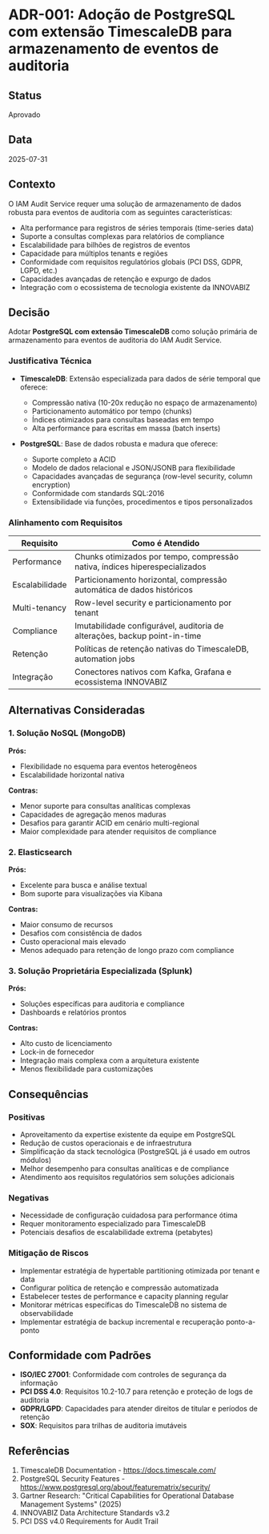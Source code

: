 # ADR-001: Adoção de PostgreSQL com extensão TimescaleDB para armazenamento de eventos de auditoria

## Status

Aprovado

## Data

2025-07-31

## Contexto

O IAM Audit Service requer uma solução de armazenamento de dados robusta para eventos de auditoria com as seguintes características:

- Alta performance para registros de séries temporais (time-series data)
- Suporte a consultas complexas para relatórios de compliance
- Escalabilidade para bilhões de registros de eventos
- Capacidade para múltiplos tenants e regiões
- Conformidade com requisitos regulatórios globais (PCI DSS, GDPR, LGPD, etc.)
- Capacidades avançadas de retenção e expurgo de dados
- Integração com o ecossistema de tecnologia existente da INNOVABIZ

## Decisão

Adotar **PostgreSQL com extensão TimescaleDB** como solução primária de armazenamento para eventos de auditoria do IAM Audit Service.

### Justificativa Técnica

- **TimescaleDB**: Extensão especializada para dados de série temporal que oferece:
  - Compressão nativa (10-20x redução no espaço de armazenamento)
  - Particionamento automático por tempo (chunks)
  - Índices otimizados para consultas baseadas em tempo
  - Alta performance para escritas em massa (batch inserts)

- **PostgreSQL**: Base de dados robusta e madura que oferece:
  - Suporte completo a ACID
  - Modelo de dados relacional e JSON/JSONB para flexibilidade
  - Capacidades avançadas de segurança (row-level security, column encryption)
  - Conformidade com standards SQL:2016
  - Extensibilidade via funções, procedimentos e tipos personalizados

### Alinhamento com Requisitos

| Requisito | Como é Atendido |
|-----------|----------------|
| Performance | Chunks otimizados por tempo, compressão nativa, índices hiperespecializados |
| Escalabilidade | Particionamento horizontal, compressão automática de dados históricos |
| Multi-tenancy | Row-level security e particionamento por tenant |
| Compliance | Imutabilidade configurável, auditoria de alterações, backup point-in-time |
| Retenção | Políticas de retenção nativas do TimescaleDB, automation jobs |
| Integração | Conectores nativos com Kafka, Grafana e ecossistema INNOVABIZ |

## Alternativas Consideradas

### 1. Solução NoSQL (MongoDB)

**Prós:**
- Flexibilidade no esquema para eventos heterogêneos
- Escalabilidade horizontal nativa

**Contras:**
- Menor suporte para consultas analíticas complexas
- Capacidades de agregação menos maduras
- Desafios para garantir ACID em cenário multi-regional
- Maior complexidade para atender requisitos de compliance

### 2. Elasticsearch

**Prós:**
- Excelente para busca e análise textual
- Bom suporte para visualizações via Kibana

**Contras:**
- Maior consumo de recursos
- Desafios com consistência de dados
- Custo operacional mais elevado
- Menos adequado para retenção de longo prazo com compliance

### 3. Solução Proprietária Especializada (Splunk)

**Prós:**
- Soluções específicas para auditoria e compliance
- Dashboards e relatórios prontos

**Contras:**
- Alto custo de licenciamento
- Lock-in de fornecedor
- Integração mais complexa com a arquitetura existente
- Menos flexibilidade para customizações

## Consequências

### Positivas

- Aproveitamento da expertise existente da equipe em PostgreSQL
- Redução de custos operacionais e de infraestrutura
- Simplificação da stack tecnológica (PostgreSQL já é usado em outros módulos)
- Melhor desempenho para consultas analíticas e de compliance
- Atendimento aos requisitos regulatórios sem soluções adicionais

### Negativas

- Necessidade de configuração cuidadosa para performance ótima
- Requer monitoramento especializado para TimescaleDB
- Potenciais desafios de escalabilidade extrema (petabytes)

### Mitigação de Riscos

- Implementar estratégia de hypertable partitioning otimizada por tenant e data
- Configurar política de retenção e compressão automatizada
- Estabelecer testes de performance e capacity planning regular
- Monitorar métricas específicas do TimescaleDB no sistema de observabilidade
- Implementar estratégia de backup incremental e recuperação ponto-a-ponto

## Conformidade com Padrões

- **ISO/IEC 27001**: Conformidade com controles de segurança da informação
- **PCI DSS 4.0**: Requisitos 10.2-10.7 para retenção e proteção de logs de auditoria
- **GDPR/LGPD**: Capacidades para atender direitos de titular e períodos de retenção
- **SOX**: Requisitos para trilhas de auditoria imutáveis

## Referências

1. TimescaleDB Documentation - https://docs.timescale.com/
2. PostgreSQL Security Features - https://www.postgresql.org/about/featurematrix/security/
3. Gartner Research: "Critical Capabilities for Operational Database Management Systems" (2025)
4. INNOVABIZ Data Architecture Standards v3.2
5. PCI DSS v4.0 Requirements for Audit Trail